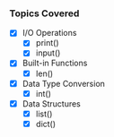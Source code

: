 ### Topics Covered

- [x] I/O Operations
    - [x] print()
    - [x] input()
- [x] Built-in Functions
    - [x] len()
- [x] Data Type Conversion
    - [x] int()
- [x] Data Structures
    - [x] list()
    - [x] dict()